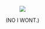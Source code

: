 
<p align="center">
  <img src="https://media1.tenor.com/m/5PucZcVlofYAAAAC/kankri.gif"/>
</p>
<p align="center">
(NO I WONT.)
</p>
